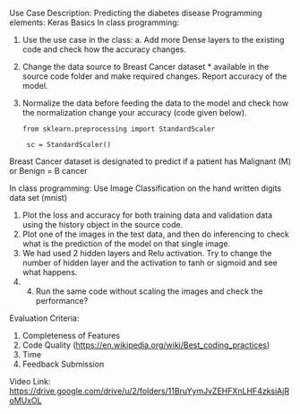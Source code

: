 Use Case Description:
Predicting the diabetes disease
Programming elements:
Keras Basics
In class programming:
1. Use the use case in the class:
a. Add more Dense layers to the existing code and check how the accuracy changes.
2. Change the data source to Breast Cancer dataset * available in the source code folder and make required
changes. Report accuracy of the model.
3. Normalize the data before feeding the data to the model and check how the normalization change your
accuracy (code given below).

       from sklearn.preprocessing import StandardScaler

        sc = StandardScaler()
Breast Cancer dataset is designated to predict if a patient has Malignant (M) or Benign = B cancer


In class programming:
Use Image Classification on the hand written digits data set (mnist)
1. Plot the loss and accuracy for both training data and validation data using the history object in the source
code.
2. Plot one of the images in the test data, and then do inferencing to check what is the prediction of the model
on that single image.
3. We had used 2 hidden layers and Relu activation. Try to change the number of hidden layer and the activation to tanh or sigmoid and see what happens.
4. 4. Run the same code without scaling the images and check the performance?


Evaluation Criteria:
1. Completeness of Features
2. Code Quality (https://en.wikipedia.org/wiki/Best_coding_practices)
3. Time
4. Feedback Submission


Video Link: https://drive.google.com/drive/u/2/folders/11BruYymJvZEHFXnLHF4zksiAjRoMUxOL
